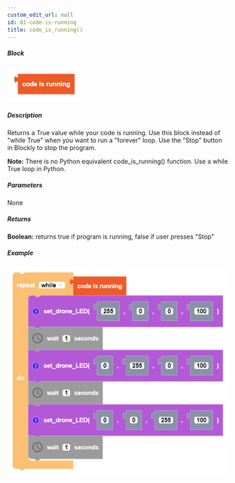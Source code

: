 ```yaml
---
custom_edit_url: null
id: 01-code-is-running
title: code_is_running()
---
```


##### Block

![code is running image](code_is_running.PNG)

##### Description

Returns a True value while your code is running. Use this block instead of "while True" when you want to run a "forever" loop. Use the "Stop" button in Blockly to stop the program.

**Note:** There is no Python equivalent code_is_running() function. Use a while True loop in Python.

##### Parameters

None

##### Returns

**Boolean:** returns true if program is running, false if user presses "Stop"

##### Example

![code is running example](code_is_running_example.PNG)
